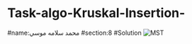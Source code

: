 # Task-algo-Kruskal-Insertion-
#name:محمد سلامه موسي 
#section:8
#Solution
![MST](https://user-images.githubusercontent.com/91347929/208320693-8e098de0-6e1a-4114-813d-51927d52cba2.jpeg)
